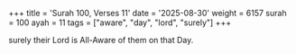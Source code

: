 +++
title = 'Surah 100, Verses 11'
date = '2025-08-30'
weight = 6157
surah = 100
ayah = 11
tags = ["aware", "day", "lord", "surely"]
+++

surely their Lord is All-Aware of them on that Day.